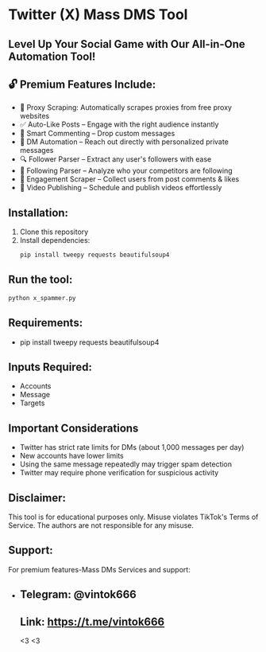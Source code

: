 # Twitter (X) Mass DMS Tool

## Level Up Your Social Game with Our All-in-One Automation Tool! 

## 🔓 Premium Features Include:
- 🔎 Proxy Scraping: Automatically scrapes proxies from free proxy websites
- ✅ Auto-Like Posts – Engage with the right audience instantly
- 💬 Smart Commenting – Drop custom messages 
- 📩 DM Automation – Reach out directly with personalized private messages
- 🔍 Follower Parser – Extract any user's followers with ease
- 🔎 Following Parser – Analyze who your competitors are following
- 👥 Engagement Scraper – Collect users from post comments & likes
- 🎥 Video Publishing – Schedule and publish videos effortlessly

## Installation:
1. Clone this repository
2. Install dependencies:
   ```bash
   pip install tweepy requests beautifulsoup4

## Run the tool:
   ```bash
   python x_spammer.py
```

## Requirements:
- pip install tweepy requests beautifulsoup4



## Inputs Required:
- Accounts
- Message
- Targets

## Important Considerations
- Twitter has strict rate limits for DMs (about 1,000 messages per day)
- New accounts have lower limits
- Using the same message repeatedly may trigger spam detection
- Twitter may require phone verification for suspicious activity

## Disclaimer:
This tool is for educational purposes only. Misuse violates TikTok's Terms of Service. The authors are not responsible for any misuse.

## Support:
For premium features-Mass DMs Services and support:
- ## Telegram: @vintok666
  ## Link: https://t.me/vintok666
  
  <3 <3
